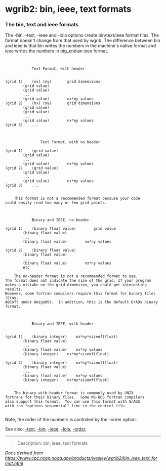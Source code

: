 # wgrib2: bin, ieee, text formats

### The bin, text and ieee formats

The -bin, -text, -ieee
and -lola options create bin/text/ieee format files. The
format doesn't change from that used by wgrib. The difference between bin and ieee
is that bin writes the numbers in the machine's native format and ieee writes
the numbers in big_endian ieee format.

```


			Text Format, with header


(grid 1)	(nx) (ny)		grid dimensions
		(grid value)
		(grid value)
		...
		(grid value)		nx*ny values
(grid 2)	(nx) (ny)		grid dimensions
		(grid value)
		(grid value)
		...
		(grid value)		nx*ny values
(grid 3)	...



		        Text Format, with no header

(grid 1)	(grid value)
		(grid value)
		...
		(grid value)		nx*ny values
(grid 2)	(grid value)
		(grid value)
		...
		(grid value)		nx*ny values
(grid 3)	...


	This format is not a recommended format because your code
could easily read too many or few grid points.



			Binary and IEEE, no header

(grid 1)	(binary float value)		grid value
		(binary float value)
		...
		(binary float value)		nx*ny values

(grid 2)	(binary float value)
		(binary float value)
		...
		(binary float value)		nx*ny values
		etc

	The no-header format is not a recommended format to use.
The format does not indicate the size of the grid. If your program
makes a mistake on the grid dimension, you could get interesting results.
However, some fortran compilers require this format for binary files (Cray,
ABSoft under AmigaOS).  In addition, this is the default GrADs binary format.



			Binary and IEEE, with header


(grid 1)	(binary integer)	nx*ny*sizeof(float)
		(binary float value)
		...
		(binary float value)	nx*ny values
		(binary integer)	nx*ny*sizeof(float)

(grid 2)	(binary integer)	nx*ny*sizeof(float)
		(binary float value)
		...
		(binary float value)	nx*ny values
		(binary integer)	nx*ny*sizeof(float)


    The binary-with-header format is commonly used by UNIX
fortrans for their binary files.  Some MS-DOS fortran compilers
also support this format.  You can use this format with GrADS
with the "options sequential" line in the control file.


```

Note, the order of the numbers is controled by the
-order option.

See also: [-text](./text.md),
[-bin](./bin.md),
[-ieee](./ieee.md),
[-lola](./lola.md),
[-order](./order.md),

---

> Description: bin, ieee, text formats

_Docs derived from <https://www.cpc.ncep.noaa.gov/products/wesley/wgrib2/bin_ieee_text_format.html>_
